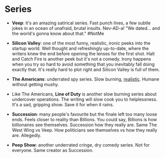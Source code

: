 # Series

- **Veep**: it's an amazing satirical series. Fast punch lines, a few
  subtle jokes in an ocean of unafraid, brutal insults. Nev-AD-a!
  "We dated... and the world's gonna know about that." #NotMe

- **Silicon Valley**: one of the most funny, realistic, ironic peeks
  into the startup world. Well thought and refreshingly up-to-date,
  where the writers knew the end before opening the lenses for the
  first shot. Halt and Catch Fire is another peek but it's not a
  comedy. Irony happens when you try so hard to avoid something that
  you inevitably fall doing exactly that. It's really hard to plot
  right and Silicon Valley is full of them.

- **The Americans**: underrated spy series. Slow burning,
  [realistic](https://www.youtube.com/watch?v=TYo-ziwOAWQ). Humane
  without getting mushy.

- Like The Americans, **Line of Duty** is another slow burning series
  about undercover operations. The writing will slow cook you to
  helplessness. It's a sad, gripping show. Save it for when it rains.

- **Succession**: many people's favourite but the finale left too many loose
  ends. Feels closer to reality than Billions. You could say, Billions
  is how billionaires see themselves. Succession how they really are.
  Same The West Wing vs Veep. How politicians see themselves vs how
  they really are. Allegedly.

- **Peep Show**: another underrated cringe, dry comedy series. Not for
  everyone. Same creator as Succession.
